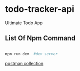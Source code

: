 # todo-tracker-api
Ultimate Todo App

## List Of Npm Command 

```bash

npm run dev  #dev server

```


[postman collection](https://www.getpostman.com/collections/22de85c50abe931146a2)